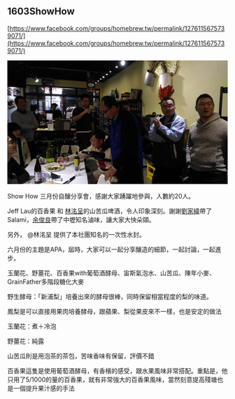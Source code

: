 ## 1603ShowHow

[https://www.facebook.com/groups/homebrew.tw/permalink/1276115675739071/](https://www.facebook.com/groups/homebrew.tw/permalink/1276115675739071/) 

![](../../img/party2.jpg)

Show How 三月份自釀分享會，感謝大家踴躍地參與，人數約20人。

Jeff Lau的百香果 和 [林洺呈](https://www.facebook.com/mclin0418)的山苦瓜啤酒，令人印象深刻。謝謝[劉家緯](https://www.facebook.com/ljw561)帶了Salami，[余俊良](https://www.facebook.com/profile.php?id=100010511956365)帶了中壢知名滷味，讓大家大快朵頤。

另外， @林洺呈 提供了本社團知名的一次性水封。

六月份的主題是APA，屆時，大家可以一起分享釀造的細節，一起討論，一起進步。

玉蘭花、野薑花、百香果with葡萄酒酵母、宙斯氣泡水、山苦瓜、陳年小麥、GrainFather多階段糖化大麥

野生酵母：「新浦梨」培養出來的酵母很棒，同時保留相當程度的梨的味道。

鳳梨是可以直接用果肉培養酵母，跟蘋果、梨從果皮來不一樣，也是安定的做法

玉蘭花：煮＋冷泡

野薑花：純露

山苦瓜則是用泡茶的茶包，苦味香味有保留，評價不錯

百香果這隻是使用葡萄酒酵母，有香檳的感受，跟水果風味非常搭配。重點是，他只用了5/1000的量的百香果，就有非常強大的百香果風味，當然刻意提高殘塘也是一個提升果汁感的手法